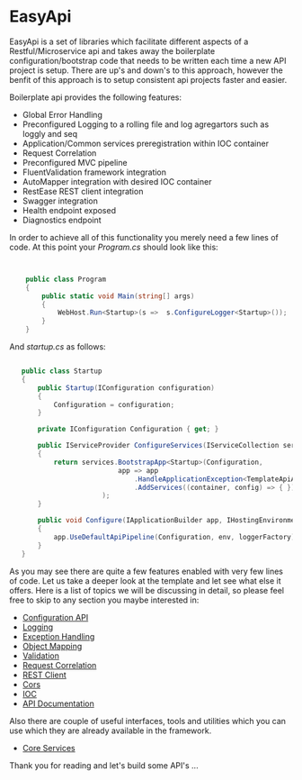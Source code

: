 # EasyApi

EasyApi is a set of libraries which facilitate different aspects of a Restful/Microservice api and takes away the boilerplate configuration/bootstrap code that needs to be written each time a new API project is setup. There are up's and down's to this approach, however the benfit of this approach is to setup consistent api projects faster and easier.

Boilerplate api provides the following features:

* Global Error Handling
* Preconfigured Logging to a rolling file and log agregartors such as loggly and seq
* Application/Common services preregistration within IOC container
* Request Correlation
* Preconfigured MVC pipeline
* FluentValidation framework integration
* AutoMapper integration with desired IOC container
* RestEase REST client integration
* Swagger integration
* Health endpoint exposed
* Diagnostics endpoint



In order to achieve all of this functionality you merely need a few lines of code. At this point your *Program.cs* should look like this:

```csharp


    public class Program
    {
        public static void Main(string[] args)
        {
            WebHost.Run<Startup>(s =>  s.ConfigureLogger<Startup>());
        }
    }

```

 And *startup.cs* as follows:

 ```csharp

    public class Startup
    {
        public Startup(IConfiguration configuration)
        {
            Configuration = configuration;
        }

        private IConfiguration Configuration { get; }

        public IServiceProvider ConfigureServices(IServiceCollection services)
        {
            return services.BootstrapApp<Startup>(Configuration,
                            app => app
                                .HandleApplicationException<TemplateApiApplicationException>()
                                .AddServices((container, config) => { })
                        );
        }

        public void Configure(IApplicationBuilder app, IHostingEnvironment env, ILoggerFactory loggerFactory)
        {
            app.UseDefaultApiPipeline(Configuration, env, loggerFactory);
        }
    }

 ```

As you may see there are quite a few features enabled with very few lines of code. Let us take a deeper look at the template and let see what else it offers. Here is a list of topics we will be discussing in detail, so please feel free to skip to any section you maybe interested in:

* [Configuration API](docs/configuration.md)
* [Logging](docs/logging.md)
* [Exception Handling](docs/exception-handling.md)
* [Object Mapping](docs/object-mapping.md)
* [Validation](docs/validation.md)
* [Request Correlation](docs/request-correlation.md)
* [REST Client](docs/rest-client.md)
* [Cors](docs/cors.md)
* [IOC](docs/ioc.md)
* [API Documentation](docs/api-documentation.md)

Also there are couple of useful interfaces, tools and utilities which you can use which they are already available in the framework.
* [Core Services](docs/core-services.md)

Thank you for reading and let's build some API's ...
